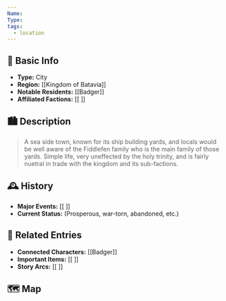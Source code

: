 ```yaml
---
Name: 
Type: 
tags:
  - location
---
```

## 📍 Basic Info 
- **Type:** City
- **Region:** [[Kingdom of Batavia]]  
- **Notable Residents:** [[Badger]]  
- **Affiliated Factions:** [[ ]] 

## 🏙️ Description
> A sea side town, known for its ship building yards, and locals would be well aware of the Fiddlefen family who is the main family of those yards. Simple life, very uneffected by the holy trinity, and is fairly nuetral in trade with the kingdom and its sub-factions.

## 🕰️ History
- **Major Events:** [[ ]]  
- **Current Status:** (Prosperous, war-torn, abandoned, etc.)  


## 🔗 Related Entries
- **Connected Characters:** [[Badger]]
- **Important Items:** [[ ]]
- **Story Arcs:** [[ ]]

## 🗺️  Map


